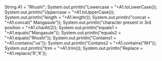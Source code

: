    String A1 = "Rhushi";
        System.out.println("Lowercase = "+A1.toLowerCase());
        System.out.println("Uppercase = "+A1.toUpperCase());
        System.out.println("length = "+A1.length());
        System.out.println("concat = "+A1.concat(" Mangasule"));
        System.out.println("character present in 3rd position = "+A1.charAt(2));
        System.out.println("equals1 = "+A1.equals("Mangasule"));
        System.out.println("equals2 = "+A1.equals("Rhushi"));
        System.out.println("Contains1 = "+A1.contains("us"));
        System.out.println("Contains2 = "+A1.contains("RH"));
        System.out.println("trim = "+A1.trim());
        System.out.println("Replace = "+A1.replace('R','K'));
